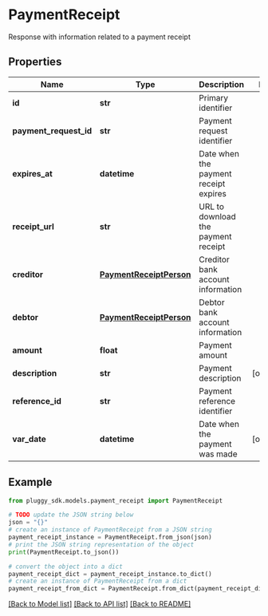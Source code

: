 # PaymentReceipt

Response with information related to a payment receipt

## Properties

Name | Type | Description | Notes
------------ | ------------- | ------------- | -------------
**id** | **str** | Primary identifier | 
**payment_request_id** | **str** | Payment request identifier | 
**expires_at** | **datetime** | Date when the payment receipt expires | 
**receipt_url** | **str** | URL to download the payment receipt | 
**creditor** | [**PaymentReceiptPerson**](PaymentReceiptPerson.md) | Creditor bank account information | 
**debtor** | [**PaymentReceiptPerson**](PaymentReceiptPerson.md) | Debtor bank account information | 
**amount** | **float** | Payment amount | 
**description** | **str** | Payment description | [optional] 
**reference_id** | **str** | Payment reference identifier | 
**var_date** | **datetime** | Date when the payment was made | [optional] 

## Example

```python
from pluggy_sdk.models.payment_receipt import PaymentReceipt

# TODO update the JSON string below
json = "{}"
# create an instance of PaymentReceipt from a JSON string
payment_receipt_instance = PaymentReceipt.from_json(json)
# print the JSON string representation of the object
print(PaymentReceipt.to_json())

# convert the object into a dict
payment_receipt_dict = payment_receipt_instance.to_dict()
# create an instance of PaymentReceipt from a dict
payment_receipt_from_dict = PaymentReceipt.from_dict(payment_receipt_dict)
```
[[Back to Model list]](../README.md#documentation-for-models) [[Back to API list]](../README.md#documentation-for-api-endpoints) [[Back to README]](../README.md)


